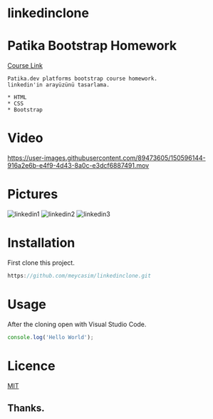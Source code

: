 # linkedinclone
 
# Patika Bootstrap Homework
[Course Link](https://app.patika.dev/moduller/bootstrap)
```
Patika.dev platforms bootstrap course homework.
linkedin'in arayüzünü tasarlama.
```
```
* HTML
* CSS
* Bootstrap
```
# Video




https://user-images.githubusercontent.com/89473605/150596144-916a2e6b-e4f9-4d43-8a0c-e3dcf6887491.mov






# Pictures

![linkedin1](https://user-images.githubusercontent.com/89473605/150595868-3b04a096-3285-4706-954f-4b51ad03e49e.png)
![linkedin2](https://user-images.githubusercontent.com/89473605/150595881-36ec19fc-597e-411f-85e2-005be8be4c5a.png)
![linkedin3](https://user-images.githubusercontent.com/89473605/150595885-dce48cb2-a12b-46af-bb36-0c6f4f7ce666.png)

# Installation 
 First clone this project.
 ```c
https://github.com/meycasim/linkedinclone.git 
```

 # Usage
 After the cloning open with Visual Studio Code.



```javaScript
console.log('Hello World');
```

# Licence

[MIT](https://choosealicense.com/licenses/mit)

## Thanks.

